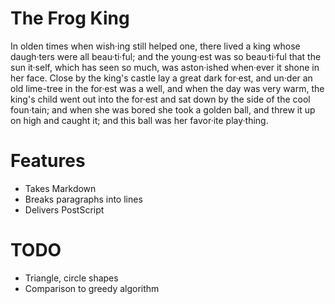 # The Frog King

In olden times when wish·ing still helped one, there lived a king whose daugh·ters were all beau·ti·ful; and the young·est was so beau·ti·ful that the sun it·self, which has seen so much, was aston·ished when·ever it shone in her face. Close by the king's castle lay a great dark for·est, and un·der an old lime-tree in the for·est was a well, and when the day was very warm, the king's child went out into the for·est and sat down by the side of the cool foun·tain; and when she was bored she took a golden ball, and threw it up on high and caught it; and this ball was her favor·ite play·thing.

# Features

- Takes Markdown
- Breaks paragraphs into lines
- Delivers PostScript

# TODO

- Triangle, circle shapes
- Comparison to greedy algorithm
